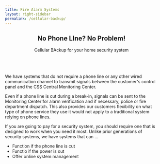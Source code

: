 ```yaml
---
title: Fire Alarm Systems
layout: right-sidebar
permalink: /cellular-backup/
---
```



<article>
  <header class="major">
    <h2>No Phone LIne?  No Problem!</h2>
    <p>Cellular BAckup for your home security system</p>
  </header>

  <span class="image featured"><img src="{{ site.baseurl }}/images/emotionheader_8.jpg" alt="" /></span>

  <p>We have systems that do not require a phone line or any other wired communication channel to transmit signals between the customer's control panel and the CSS Central Monitoring Center.
  </p>


  <p>Even if a phone line is cut during a break-in, signals can be sent to the Monitoring Center for alarm verification and if necessary, police or fire department dispatch. This also provides our customers flexibility on what type of phone service they use it would not apply to a traditional system relying on phone lines.</p>

  <p>If you are going to pay for a security system, you should require one that is designed to work when you need it most. Unlike prior generations of security systems, we have systems that can ...</p>
  <ul>
  <li>Function if the phone line is cut</li>
  <li>Functio if the power is out</li>
  <li>Offer online system management</li>
  </ul>
</article>
